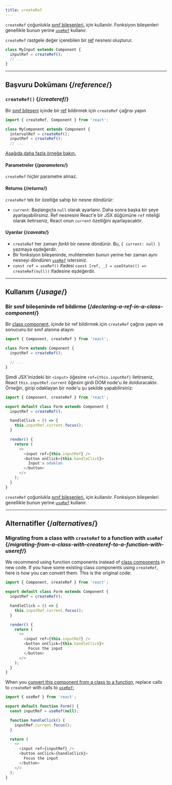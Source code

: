 ```yaml
---
title: createRef
---
```


<Pitfall>

`createRef` çoğunlukla [sınıf bileşenleri.](/reference/react/Component) için kullanılır. Fonksiyon bileşenleri genellikle bunun yerine [`useRef`](/reference/react/useRef) kullanır.

</Pitfall>

<Intro>

`createRef` rastgele değer içerebilen bir [ref](/learn/referencing-values-with-refs) nesnesi oluşturur.

```js
class MyInput extends Component {
  inputRef = createRef();
  // ...
}
```

</Intro>

<InlineToc />

---

## Başvuru Dokümanı {/*reference*/}

### `createRef()` {/*createref*/}

Bir [sınıf bileşeni](/reference/react/Component) içinde bir [ref](/learn/referencing-values-with-refs) bildirmek için `createRef` çağrısı yapın

```js
import { createRef, Component } from 'react';

class MyComponent extends Component {
  intervalRef = createRef();
  inputRef = createRef();
  // ...
```

[Aşağıda daha fazla örneğe bakın.](#usage)

#### Parametreler {/*parameters*/}

`createRef` hiçbir parametre almaz.

#### Returns {/*returns*/}

`createRef` tek bir özelliğe sahip bir nesne döndürür:

* `current`: Başlangıçta `null` olarak ayarlanır. Daha sonra başka bir şeye ayarlayabilirsiniz. Ref nesnesini React'e bir JSX düğümüne `ref` niteliği olarak iletirseniz, React onun `current` özelliğini ayarlayacaktır.

#### Uyarılar {/*caveats*/}

* `createRef` her zaman *farklı* bir nesne döndürür. Bu, `{ current: null }` yazmaya eşdeğerdir.
* Bir fonksiyon bileşeninde, muhtemelen bunun yerine her zaman aynı nesneyi döndüren [`useRef`](/reference/react/useRef) istersiniz.
* `const ref = useRef()` ifadesi `const [ref, _] = useState(() => createRef(null))` ifadesine eşdeğerdir.

---

## Kullanım {/*usage*/}

### Bir sınıf bileşeninde ref bildirme {/*declaring-a-ref-in-a-class-component*/}

Bir [class component,](/reference/react/Component) içinde bir ref bildirmek için `createRef` çağrısı yapın ve sonucunu bir sınıf alanına atayın:

```js {4}
import { Component, createRef } from 'react';

class Form extends Component {
  inputRef = createRef();

  // ...
}
```

Şimdi JSX'inizdeki bir `<input>` öğesine `ref={this.inputRef}` iletirseniz, React `this.inputRef.current` öğesini girdi DOM node'u ile dolduracaktır. Örneğin, girişi odaklayan bir node'u şu şekilde yapabilirsiniz:

<Sandpack>

```js
import { Component, createRef } from 'react';

export default class Form extends Component {
  inputRef = createRef();

  handleClick = () => {
    this.inputRef.current.focus();
  }

  render() {
    return (
      <>
        <input ref={this.inputRef} />
        <button onClick={this.handleClick}>
          Input'a odaklan
        </button>
      </>
    );
  }
}
```

</Sandpack>

<Pitfall>

`createRef` çoğunlukla [sınıf bileşenleri.](/reference/react/Component) için kullanılır. Fonksiyon bileşenleri genellikle bunun yerine [`useRef`](/reference/react/useRef) kullanır.

</Pitfall>

---

## Alternatifler {/*alternatives*/}

### Migrating from a class with `createRef` to a function with `useRef` {/*migrating-from-a-class-with-createref-to-a-function-with-useref*/}

We recommend using function components instead of [class components](/reference/react/Component) in new code. If you have some existing class components using `createRef`, here is how you can convert them. This is the original code:

<Sandpack>

```js
import { Component, createRef } from 'react';

export default class Form extends Component {
  inputRef = createRef();

  handleClick = () => {
    this.inputRef.current.focus();
  }

  render() {
    return (
      <>
        <input ref={this.inputRef} />
        <button onClick={this.handleClick}>
          Focus the input
        </button>
      </>
    );
  }
}
```

</Sandpack>

When you [convert this component from a class to a function,](/reference/react/Component#alternatives) replace calls to `createRef` with calls to [`useRef`:](/reference/react/useRef)

<Sandpack>

```js
import { useRef } from 'react';

export default function Form() {
  const inputRef = useRef(null);

  function handleClick() {
    inputRef.current.focus();
  }

  return (
    <>
      <input ref={inputRef} />
      <button onClick={handleClick}>
        Focus the input
      </button>
    </>
  );
}
```

</Sandpack>

